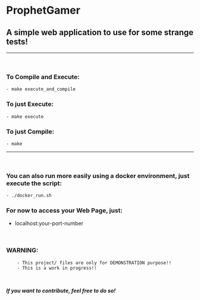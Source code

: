 # ProphetGamer

## A simple web application to use for some strange tests!

<hr />
<br />

### To Compile and Execute:

    - make execute_and_compile

### To just Execute:

    - make execute

### To just Compile:

    - make

<hr />

<br />

### You can also run more easily using a docker environment, just execute the script:

    - ./docker_run.sh

### For now to access your Web Page, just: 

<ul>

<li> localhost:your-port-number </li>

</ul>

<br />

### WARNING:

        - This project/ files are only for DEMONSTRATION purpose!! 
        - This is a work in progress!!
<br />

<i> <strong> If you want to contribute, feel free to do so! </i> </strong>
